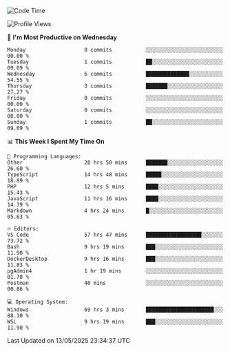 <!--START_SECTION:waka-->
![Code Time](http://img.shields.io/badge/Code%20Time-4%2C966%20hrs%2035%20mins-blue)

![Profile Views](http://img.shields.io/badge/Profile%20Views-5-blue)

📅 **I'm Most Productive on Wednesday** 

```text
Monday                   0 commits           ░░░░░░░░░░░░░░░░░░░░░░░░░   00.00 % 
Tuesday                  1 commits           ██░░░░░░░░░░░░░░░░░░░░░░░   09.09 % 
Wednesday                6 commits           ██████████████░░░░░░░░░░░   54.55 % 
Thursday                 3 commits           ███████░░░░░░░░░░░░░░░░░░   27.27 % 
Friday                   0 commits           ░░░░░░░░░░░░░░░░░░░░░░░░░   00.00 % 
Saturday                 0 commits           ░░░░░░░░░░░░░░░░░░░░░░░░░   00.00 % 
Sunday                   1 commits           ██░░░░░░░░░░░░░░░░░░░░░░░   09.09 % 
```


📊 **This Week I Spent My Time On** 

```text
💬 Programming Languages: 
Other                    20 hrs 50 mins      ███████░░░░░░░░░░░░░░░░░░   26.60 % 
TypeScript               14 hrs 48 mins      █████░░░░░░░░░░░░░░░░░░░░   18.89 % 
PHP                      12 hrs 5 mins       ████░░░░░░░░░░░░░░░░░░░░░   15.43 % 
JavaScript               11 hrs 16 mins      ████░░░░░░░░░░░░░░░░░░░░░   14.39 % 
Markdown                 4 hrs 24 mins       █░░░░░░░░░░░░░░░░░░░░░░░░   05.63 % 

🔥 Editors: 
VS Code                  57 hrs 47 mins      ██████████████████░░░░░░░   73.72 % 
Bash                     9 hrs 19 mins       ███░░░░░░░░░░░░░░░░░░░░░░   11.90 % 
DockerDesktop            9 hrs 16 mins       ███░░░░░░░░░░░░░░░░░░░░░░   11.83 % 
pgAdmin4                 1 hr 19 mins        ░░░░░░░░░░░░░░░░░░░░░░░░░   01.70 % 
Postman                  40 mins             ░░░░░░░░░░░░░░░░░░░░░░░░░   00.86 % 

💻 Operating System: 
Windows                  69 hrs 3 mins       ██████████████████████░░░   88.10 % 
WSL                      9 hrs 19 mins       ███░░░░░░░░░░░░░░░░░░░░░░   11.90 % 
```


 Last Updated on 13/05/2025 23:34:37 UTC
<!--END_SECTION:waka-->
